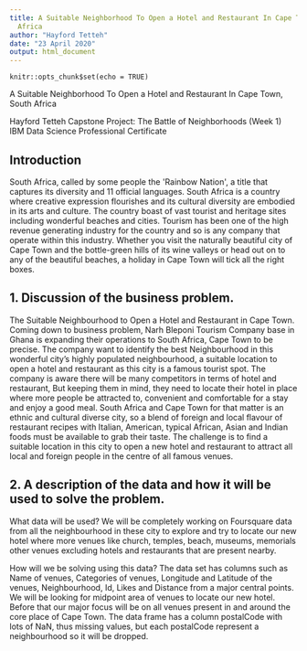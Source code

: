 ```yaml
---
title: A Suitable Neighborhood To Open a Hotel and Restaurant In Cape Town, South
  Africa
author: "Hayford Tetteh"
date: "23 April 2020"
output: html_document
---
```


```{r setup, include=FALSE}
knitr::opts_chunk$set(echo = TRUE)
```
A Suitable Neighborhood To Open a Hotel and Restaurant In Cape Town, South Africa

Hayford Tetteh
Capstone Project: The Battle of Neighborhoods (Week 1)
IBM Data Science Professional Certificate

## Introduction

South Africa, called by some people the 'Rainbow Nation', a title that captures its diversity and 11 official languages. South Africa is a country where creative expression flourishes and its cultural diversity are embodied in its arts and culture. The country boast of vast tourist and heritage sites including wonderful beaches and cities. Tourism has been one of the high revenue generating industry for the country and so is any company that operate within this industry. Whether you visit the naturally beautiful city of Cape Town and the bottle-green hills of its wine valleys or head out on to any of the beautiful beaches, a holiday in Cape Town will tick all the right boxes.

## 1. Discussion of the business problem.
The Suitable Neighbourhood to Open a Hotel and Restaurant in Cape Town.
Coming down to business problem, Narh Bleponi Tourism Company base in Ghana is expanding their operations to South Africa, Cape Town to be precise. The company want to identify the best Neighbourhood in this wonderful city’s highly populated neighbourhood, a suitable location to open a hotel and restaurant as this city is a famous tourist spot. The company is aware there will be many competitors in terms of hotel and restaurant, But keeping them in mind, they need to locate their hotel in place where more people be attracted to, convenient and comfortable for a stay and enjoy a good meal. South Africa and Cape Town for that matter is an ethnic and cultural diverse city, so a blend of foreign and local flavour of restaurant recipes with Italian, American, typical African, Asian and Indian foods must be available to grab their taste.
The challenge is to find a suitable location in this city to open a new hotel and restaurant to attract all local and foreign people in the centre of all famous venues.

## 2. A description of the data and how it will be used to solve the problem.

What data will be used?
We will be completely working on Foursquare data from all the neighbourhood in these city to explore and try to locate our new hotel where more venues like church, temples, beach, museums, memorials other venues excluding hotels and restaurants that are present nearby.

How will we be solving using this data?
The data set has columns such as Name of venues, Categories of venues, Longitude and Latitude of the venues, Neighbourhood, Id, Likes and Distance from a major central points. We will be looking for midpoint area of venues to locate our new hotel. Before that our major focus will be on all venues present in and around the core place of Cape Town. The data frame has a column postalCode with lots of NaN, thus missing values, but each postalCode represent a neighbourhood so it will be dropped.

